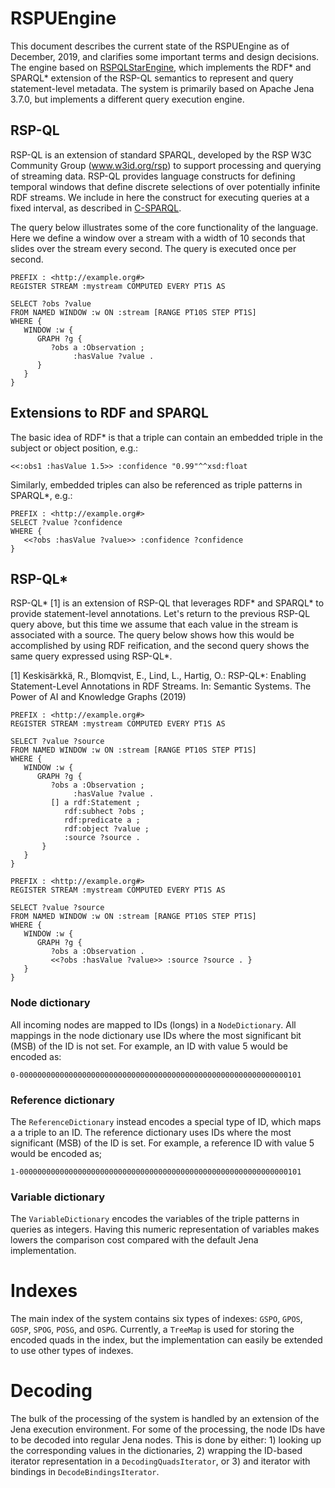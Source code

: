 # RSPUEngine

This document describes the current state of the RSPUEngine as of December, 2019, and
clarifies some important terms and design decisions. The engine based on [RSPQLStarEngine](https://github.com/keski/RSPQLStarEngine),
which implements the RDF\* and SPARQL\* extension of the RSP-QL semantics to represent and query
statement-level metadata. The system is primarily based on Apache Jena 3.7.0, but implements a different query
execution engine.

## RSP-QL
RSP-QL is an extension of standard SPARQL, developed by the RSP W3C Community Group (www.w3id.org/rsp)
to support processing and querying of streaming data. RSP-QL provides language constructs for defining
temporal windows that define discrete selections of over potentially infinite RDF streams. We include
in here the construct for executing queries at a fixed interval, as described in
[C-SPARQL](http://larkc.org/wp-content/uploads/2008/01/2010-Querying-RDF-Streams-with-C-SPARQL.pdf).

The query below illustrates some of the core functionality of the language. Here we define a window over
a stream with a width of 10 seconds that slides over the stream every second. The query is executed once
per second.

```
PREFIX : <http://example.org#>
REGISTER STREAM :mystream COMPUTED EVERY PT1S AS 

SELECT ?obs ?value
FROM NAMED WINDOW :w ON :stream [RANGE PT10S STEP PT1S]
WHERE {
   WINDOW :w {
      GRAPH ?g {
         ?obs a :Observation ;
              :hasValue ?value .
      }
   }
}
```

## Extensions to RDF and SPARQL

The basic idea of RDF\* is that a triple can contain an embedded triple in the subject or
object position, e.g.:

```
<<:obs1 :hasValue 1.5>> :confidence "0.99"^^xsd:float
```

Similarly, embedded triples can also be referenced as triple patterns in SPARQL\*, e.g.:

```
PREFIX : <http://example.org#>
SELECT ?value ?confidence
WHERE {
   <<?obs :hasValue ?value>> :confidence ?confidence
}
```

## RSP-QL*

RSP-QL* [1] is an extension of RSP-QL that leverages RDF* and SPARQL* to provide statement-level
annotations. Let's return to the previous RSP-QL query above, but this time we assume that each
value in the stream is associated with a source. The query below shows how this would
be accomplished by using RDF reification, and the second query shows the same query expressed using
RSP-QL*.

[1] Keskisärkkä, R., Blomqvist, E., Lind, L., Hartig, O.: RSP-QL*: Enabling Statement-Level Annotations in RDF Streams. In: Semantic Systems. The Power of AI and Knowledge Graphs (2019)


```
PREFIX : <http://example.org#>
REGISTER STREAM :mystream COMPUTED EVERY PT1S AS 

SELECT ?value ?source
FROM NAMED WINDOW :w ON :stream [RANGE PT10S STEP PT1S]
WHERE {
   WINDOW :w {
      GRAPH ?g {
         ?obs a :Observation ;
              :hasValue ?value .
         [] a rdf:Statement ;
            rdf:subhect ?obs ;
            rdf:predicate a ;
            rdf:object ?value ;
            :source ?source .
       }
   }
}
```

```
PREFIX : <http://example.org#>
REGISTER STREAM :mystream COMPUTED EVERY PT1S AS 

SELECT ?value ?source
FROM NAMED WINDOW :w ON :stream [RANGE PT10S STEP PT1S]
WHERE {
   WINDOW :w {
      GRAPH ?g {
         ?obs a :Observation .
         <<?obs :hasValue ?value>> :source ?source . }
   }
}
```


### Node dictionary
All incoming nodes are mapped to IDs (longs) in a `NodeDictionary`. All mappings
in the node dictionary use IDs where the most significant bit (MSB) of the ID is
not set. For example, an ID with value 5 would be encoded as:

```
0-000000000000000000000000000000000000000000000000000000000000101
```

### Reference dictionary
The `ReferenceDictionary` instead encodes a special type of ID, which maps a a triple to an ID.
The reference dictionary uses IDs where the most significant (MSB) of the ID is set. For
example, a reference ID with value 5 would be encoded as;
```
1-000000000000000000000000000000000000000000000000000000000000101
```

### Variable dictionary
The `VariableDictionary` encodes the variables of the triple patterns in queries as integers. Having
this numeric representation of variables makes lowers the comparison cost compared with the default
Jena implementation.

# Indexes
The main index of the system contains six types of indexes: `GSPO`, `GPOS`, `GOSP`, `SPOG`,
`POSG`, and `OSPG`. Currently, a `TreeMap` is used for storing the encoded quads in the index, but the
implementation can easily be extended to use other types of indexes.

# Decoding
The bulk of the processing of the system is handled by an extension of the Jena execution
environment. For some of the processing, the node IDs have to be decoded into regular
Jena nodes. This is done by either: 1) looking up the corresponding values in the
dictionaries, 2) wrapping the ID-based iterator representation in a `DecodingQuadsIterator`, or 3) 
and iterator with bindings in `DecodeBindingsIterator`. 
